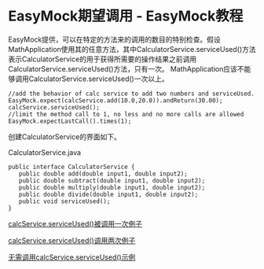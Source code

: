 # EasyMock期望调用 - EasyMock教程

EasyMock提供，可以在特定的方法来的调用的数目的特别检查。假设MathApplication使用其的任意方法，其中CalculatorService.serviceUsed()方法表示CalculatorService的用于获得所需要的操作结果之前调用CalculatorService.serviceUsed()方法，只有一次。
MathApplication应该不能够调用CalculatorService.serviceUsed()一次以上。

```
//add the behavior of calc service to add two numbers and serviceUsed.
EasyMock.expect(calcService.add(10.0,20.0)).andReturn(30.00);
calcService.serviceUsed();
//limit the method call to 1, no less and no more calls are allowed
EasyMock.expectLastCall().times(1);

```

创建CalculatorService的界面如下。

CalculatorService.java

```
public interface CalculatorService {
   public double add(double input1, double input2);
   public double subtract(double input1, double input2);
   public double multiply(double input1, double input2);
   public double divide(double input1, double input2);
   public void serviceUsed();
}

```

[calcService.serviceUsed()被调用一次例子](http://www.yiibai.com/easymock/easymock_times_call_once.html)

[calcService.serviceUsed()调用两次例子](http://www.yiibai.com/easymock/easymock_times_call_twice.html)

[无需调用calcService.serviceUsed()示例](http://www.yiibai.com/easymock/easymock_times_call_none.html)

